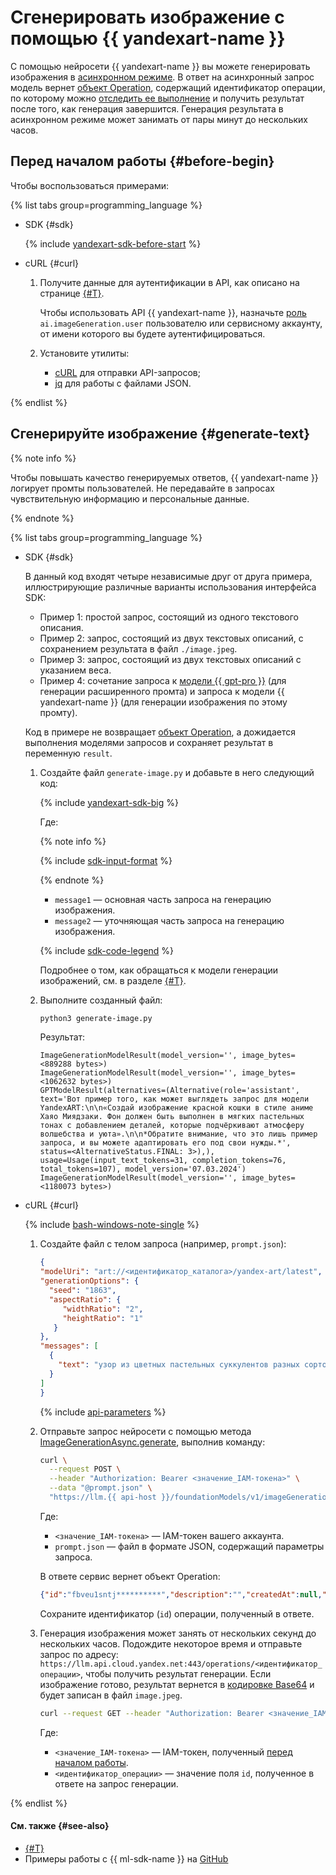 # Сгенерировать изображение с помощью {{ yandexart-name }}

С помощью нейросети {{ yandexart-name }} вы можете генерировать изображения в [асинхронном режиме](../../concepts/index.md#working-mode). В ответ на асинхронный запрос модель вернет [объект Operation](../../../api-design-guide/concepts/operation.md), содержащий идентификатор операции, по которому можно [отследить ее выполнение](../../../api-design-guide/concepts/operation.md#monitoring) и получить результат после того, как генерация завершится. Генерация результата в асинхронном режиме может занимать от пары минут до нескольких часов.

## Перед началом работы {#before-begin}

Чтобы воспользоваться примерами:

{% list tabs group=programming_language %}

- SDK {#sdk}

  {% include [yandexart-sdk-before-start](../../../_includes/foundation-models/yandexart/yandexart-sdk-before-start.md) %}

- cURL {#curl}

  1. Получите данные для аутентификации в API, как описано на странице [{#T}](../../api-ref/authentication.md).

      Чтобы использовать API {{ yandexart-name }}, назначьте [роль](../../security/index.md#imageGeneration-user) `ai.imageGeneration.user` пользователю или сервисному аккаунту, от имени которого вы будете аутентифицироваться.
  1. Установите утилиты:

      * [cURL](https://curl.haxx.se) для отправки API-запросов;
      * [jq](https://github.com/jqlang/jq) для работы с файлами JSON.

{% endlist %}

## Сгенерируйте изображение {#generate-text}

{% note info %}

Чтобы повышать качество генерируемых ответов, {{ yandexart-name }} логирует промты пользователей. Не передавайте в запросах чувствительную информацию и персональные данные.

{% endnote %}

{% list tabs group=programming_language %}

- SDK {#sdk}

  В данный код входят четыре независимые друг от друга примера, иллюстрирующие различные варианты использования интерфейса SDK:
  * Пример 1: простой запрос, состоящий из одного текстового описания.
  * Пример 2: запрос, состоящий из двух текстовых описаний, с сохранением результата в файл `./image.jpeg`.
  * Пример 3: запрос, состоящий из двух текстовых описаний с указанием веса.
  * Пример 4: сочетание запроса к [модели {{ gpt-pro }}](../../../foundation-models/concepts/yandexgpt/models.md) (для генерации расширенного промта) и запроса к модели {{ yandexart-name }} (для генерации изображения по этому промту).

  Код в примере не возвращает [объект Operation](../../../api-design-guide/concepts/operation.md), а дожидается выполнения моделями запросов и сохраняет результат в переменную `result`.

  1. Создайте файл `generate-image.py` и добавьте в него следующий код:

      {% include [yandexart-sdk-big](../../../_includes/foundation-models/examples/yandexart-sdk-big.md) %}

      Где:

      {% note info %}

      {% include [sdk-input-format](../../../_includes/foundation-models/sdk-input-format.md) %}

      {% endnote %}

      * `message1` — основная часть запроса на генерацию изображения.
      * `message2` — уточняющая часть запроса на генерацию изображения.

      {% include [sdk-code-legend](../../../_includes/foundation-models/examples/sdk-code-legend.md) %}

      Подробнее о том, как обращаться к модели генерации изображений, см. в разделе [{#T}](../../concepts/yandexart/models.md#addressing-models).
      
  1. Выполните созданный файл:

      ```bash
      python3 generate-image.py
      ```

      Результат:

      ```text
      ImageGenerationModelResult(model_version='', image_bytes=<889288 bytes>)
      ImageGenerationModelResult(model_version='', image_bytes=<1062632 bytes>)
      GPTModelResult(alternatives=(Alternative(role='assistant', text='Вот пример того, как может выглядеть запрос для модели YandexART:\n\n«Создай изображение красной кошки в стиле аниме Хаяо Миядзаки. Фон должен быть выполнен в мягких пастельных тонах с добавлением деталей, которые подчёркивают атмосферу волшебства и уюта».\n\n*Обратите внимание, что это лишь пример запроса, и вы можете адаптировать его под свои нужды.*', status=<AlternativeStatus.FINAL: 3>),), usage=Usage(input_text_tokens=31, completion_tokens=76, total_tokens=107), model_version='07.03.2024')
      ImageGenerationModelResult(model_version='', image_bytes=<1180073 bytes>)
      ```

- cURL {#curl}

  {% include [bash-windows-note-single](../../../_includes/translate/bash-windows-note-single.md) %}

  1. Создайте файл с телом запроса (например, `prompt.json`):

     ```json
     {
     "modelUri": "art://<идентификатор_каталога>/yandex-art/latest",
     "generationOptions": {
       "seed": "1863",
       "aspectRatio": {
          "widthRatio": "2",
          "heightRatio": "1"
        }
     },
     "messages": [
       {
         "text": "узор из цветных пастельных суккулентов разных сортов, hd full wallpaper, четкий фокус, множество сложных деталей, глубина кадра, вид сверху"
       }
     ]
     }
     ```

     {% include [api-parameters](../../../_includes/foundation-models/yandexart/api-parameters.md) %}

  1. Отправьте запрос нейросети с помощью метода [ImageGenerationAsync.generate](../../image-generation/api-ref/ImageGenerationAsync/generate.md), выполнив команду:

     ```bash
     curl \
       --request POST \
       --header "Authorization: Bearer <значение_IAM-токена>" \
       --data "@prompt.json" \
       "https://llm.{{ api-host }}/foundationModels/v1/imageGenerationAsync"
     ```

     Где:

     * `<значение_IAM-токена>` — IAM-токен вашего аккаунта.
     * `prompt.json` — файл в формате JSON, содержащий параметры запроса.

     В ответе сервис вернет объект Operation:

     ```json
     {"id":"fbveu1sntj**********","description":"","createdAt":null,"createdBy":"","modifiedAt":null,"done":false,"metadata":null}
     ```

     Сохраните идентификатор (`id`) операции, полученный в ответе.

  1. Генерация изображения может занять от нескольких секунд до нескольких часов. Подождите некоторое время и отправьте запрос по адресу: `https://llm.api.cloud.yandex.net:443/operations/<идентификатор_операции>`, чтобы получить результат генерации. Если изображение готово, результат вернется в [кодировке Base64](https://ru.wikipedia.org/wiki/Base64) и будет записан в файл `image.jpeg`. 

     ```bash
     curl --request GET --header "Authorization: Bearer <значение_IAM-токена>" https://llm.api.cloud.yandex.net:443/operations/<идентификатор_операции> | jq -r '.response | .image' | base64 -d > image.jpeg
     ```

     Где:

     * `<значение_IAM-токена>` — IAM-токен, полученный [перед началом работы](#before-begin).
     * `<идентификатор_операции>` — значение поля `id`, полученное в ответе на запрос генерации.

{% endlist %}

#### См. также {#see-also}

* [{#T}](../../concepts/yandexart/index.md)
* Примеры работы с {{ ml-sdk-name }} на [GitHub](https://github.com/yandex-cloud/yandex-cloud-ml-sdk/tree/master/examples/sync/image_generation)